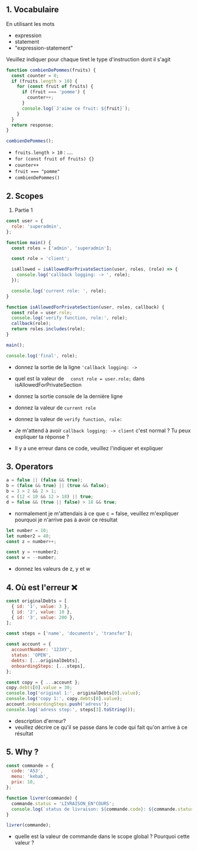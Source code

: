 ## 1. Vocabulaire

En utilisant les mots

- expression
- statement
- "expression-statement"

Veuillez indiquer pour chaque tiret le type d'instruction dont il s'agit

```javascript
function combienDePommes(fruits) {
  const counter = 0;
  if (fruits.length > 10) {
    for (const fruit of fruits) {
      if (fruit === 'pomme') {
        counter++;
      }
      console.log(`J'aime ce fruit: ${fruit}`);
    }
  }
  return response;
}

combienDePommes();
```

- `fruits.length > 10` : ....
- `for (const fruit of fruits) {}`
- `counter++`
- `fruit === "pomme"`
- `combienDePommes()`

## 2. Scopes

1.  Partie 1

```js
const user = {
  role: 'superadmin',
};

function main() {
  const roles = ['admin', 'superadmin'];

  const role = 'client';

  isAllowed = isAllowedForPrivateSection(user, roles, (role) => {
    console.log('callback logging: -> ', role);
  });

  console.log('current role: ', role);
}

function isAllowedForPrivateSection(user, roles, callback) {
  const role = user.role;
  console.log('verify function, role:', role);
  callback(role);
  return roles.includes(role);
}

main();

console.log('final', role);
```

- donnez la sortie de la ligne `'callback logging: ->`
- quel est la valeur de `  const role = user.role;` dans isAllowedForPrivateSection
- donnez la sortie console de la dernière ligne
- donnez la valeur de `current role`
- donnez la valeur de `verify function, role:`

- Je m'attend à avoir `callback logging: -> client` c'est normal ? Tu peux expliquer ta réponse ?
- Il y a une erreur dans ce code, veuillez l'indiquer et expliquer 

## 3. Operators

```javascript
a = false || (false && true);
b = (false && true) || (true && false);
b = 3 > 2 && 2 > 1;
c = (12 < 10 && 12 > 18) || true;
d = false && (true || false) > 18 && true;
```

- normalement je m'attendais à ce que c = false, veuillez m'expliquer pourquoi je n'arrive pas à avoir ce résultat

```js
let number = 10;
let number2 = 40;
const z = number++;

const y = ++number2;
const w = --number;
```

- donnez les valeurs de z, y et w

## 4. Où est l'erreur ❌

```javascript
const originalDebts = [
  { id: '1', value: 3 },
  { id: '2', value: 10 },
  { id: '3', value: 200 },
];

const steps = ['name', 'documents', 'transfer'];

const account = {
  accountNumber: '123XY',
  status: 'OPEN',
  debts: [...originalDebts],
  onboardingSteps: [...steps],
};

const copy = { ...account };
copy.debts[0].value = 30;
console.log('original 1:', originalDebts[0].value);
console.log('copy 1:', copy.debts[0].value);
account.onboardingSteps.push('adress');
console.log('adress step:', steps[3].toString());
```

- description d'erreur?
- veuillez décrire ce qu'il se passe dans le code qui fait qu'on arrive à ce résultat

## 5. Why ?

```js
const commande = {
  code: 'A53',
  menu: 'kebab',
  prix: 10,
};

function livrer(commande) {
  commande.status = 'LIVRAISON_EN°COURS';
  console.log(`status de livraison: ${commande.code}: ${commande.status}`);
}

livrer(commande);
```

- quelle est la valeur de commande dans le scope global ? Pourquoi cette valeur ?

